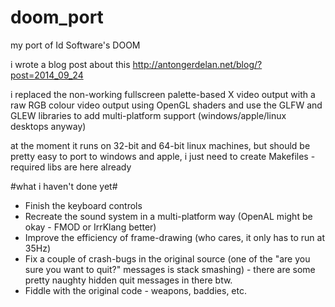 doom_port
=========

my port of Id Software's DOOM

i wrote a blog post about this http://antongerdelan.net/blog/?post=2014_09_24

i replaced the non-working fullscreen palette-based X video output with a raw RGB
colour video output using OpenGL shaders and use the GLFW and GLEW libraries to
add multi-platform support (windows/apple/linux desktops anyway)

at the moment it runs on 32-bit and 64-bit linux machines, but should be pretty
easy to port to windows and apple, i just need to create Makefiles - required
libs are here already

#what i haven't done yet#

* Finish the keyboard controls
* Recreate the sound system in a multi-platform way (OpenAL might be okay -
FMOD or IrrKlang better)
* Improve the efficiency of frame-drawing (who cares, it only has to run at
35Hz)
* Fix a couple of crash-bugs in the original source (one of the "are you sure
you want to quit?" messages is stack smashing) - there are some pretty naughty
hidden quit messages in there btw.
* Fiddle with the original code - weapons, baddies, etc.

